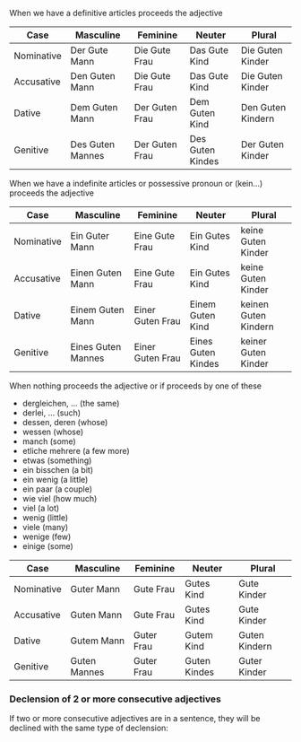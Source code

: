 When we have a definitive articles proceeds the adjective



| Case       | Masculine        | Feminine       | Neuter           | Plural            |
| ---------- | ---------------- | -------------- | ---------------- | ----------------- |
| Nominative | Der Gute Mann    | Die Gute Frau  | Das Gute Kind    | Die Guten Kinder  |
| Accusative | Den Guten Mann   | Die Gute Frau  | Das Gute Kind    | Die Guten Kinder  |
| Dative     | Dem Guten Mann   | Der Guten Frau | Dem Guten Kind   | Den Guten Kindern |
| Genitive   | Des Guten Mannes | Der Guten Frau | Des Guten Kindes | Der Guten Kinder  |
When we have a indefinite articles or possessive pronoun or (kein...) proceeds the adjective

| Case       | Masculine          | Feminine         | Neuter             | Plural               |
| ---------- | ------------------ | ---------------- | ------------------ | -------------------- |
| Nominative | Ein Guter Mann     | Eine Gute Frau   | Ein Gutes Kind     | keine Guten Kinder   |
| Accusative | Einen Guten Mann   | Eine Gute Frau   | Ein Gutes Kind     | keine Guten Kinder   |
| Dative     | Einem Guten Mann   | Einer Guten Frau | Einem Guten Kind   | keinen Guten Kindern |
| Genitive   | Eines Guten Mannes | Einer Guten Frau | Eines Guten Kindes | keiner Guten Kinder  |

When nothing proceeds the adjective or if proceeds by one of these

-   dergleichen, ... (the same)
-   derlei, ... (such)
-   dessen, deren (whose)
-   wessen (whose)
-   manch (some)
-   etliche mehrere (a few more)
-   etwas (something)
-   ein bisschen (a bit)
-   ein wenig (a little)
-   ein paar (a couple)
-   wie viel (how much)
-   viel (a lot)
-   wenig (little)
-   viele (many)
-   wenige (few)
-   einige (some)




| Case       | Masculine    | Feminine   | Neuter       | Plural        |
| ---------- | ------------ | ---------- | ------------ | ------------- |
| Nominative | Guter Mann   | Gute Frau  | Gutes Kind   | Gute Kinder   |
| Accusative | Guten Mann   | Gute Frau  | Gutes Kind   | Gute Kinder   |
| Dative     | Gutem Mann   | Guter Frau | Gutem Kind   | Guten Kindern |
| Genitive   | Guten Mannes | Guter Frau | Guten Kindes | Guter Kinder  |
### Declension of 2 or more consecutive adjectives

If two or more consecutive adjectives are in a sentence, they will be declined with the same type of declension:
